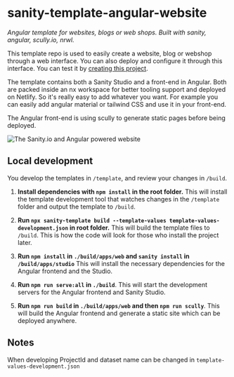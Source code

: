 # sanity-template-angular-website

_Angular template for websites, blogs or web shops. Built with sanity, angular, scully.io, nrwl._

This template repo is used to easily create a website, blog or webshop through a web interface. You can also deploy and configure it through this interface. You can test it by [creating this project](https://www.sanity.io/create/?template=OneCodexGithubAdmin/sanity-template-angular-website).

The template contains both a Sanity Studio and a front-end in Angular. Both are packed inside an nx workspace for better tooling support and deployed on Netlify. So it's really easy to add whatever you want. For example you can easily add angular material or tailwind CSS and use it in your front-end.

The Angular front-end is using scully to generate static pages before being deployed. 

![The Sanity.io and Angular powered website](https://github.com/OnecodexGitHubAdmin/sanity-template-angular-website/blob/master/.sanity-template/assets/website.png?raw=true)

## Local development

You develop the templates in `/template`, and review your changes in `/build`.

1. **Install dependencies with `npm install` in the root folder.** This will install the template development tool that watches changes in the `/template` folder and output the template to `/build`.

2. **Run `npx sanity-template build --template-values template-values-development.json` in root folder.** This will build the template files to `/build`. This is how the code will look for those who install the project later.

3. **Run `npm install` in `./build/apps/web` and `sanity install` in `/build/apps/studio`** This will install the necessary dependencies for the Angular frontend and the Studio.

4. **Run `npm run serve:all` in `./build`**. This will start the development servers for the Angular frontend and Sanity Studio.

5. **Run `npm run build` in `./build/apps/web` and then `npm run scully`**. This will build the Angular frontend and generate a static site which can be deployed anywhere.

## Notes

When developing ProjectId and dataset name can be changed in `template-values-development.json`